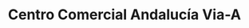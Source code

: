 ---
title: "Centro Comercial Andalucía Via-A"
url: /pueblo-libre/centro-comercial-andalucia-via-a/
shop: Einkaufszentrum
---